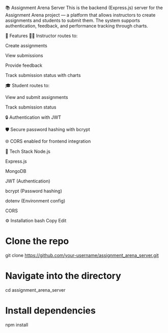 📚 Assignment Arena Server
This is the backend (Express.js) server for the Assignment Arena project — a platform that allows instructors to create assignments and students to submit them. The system supports authentication, feedback, and performance tracking through charts.

🚀 Features
🧑‍🏫 Instructor routes to:

Create assignments

View submissions

Provide feedback

Track submission status with charts

🎓 Student routes to:

View and submit assignments

Track submission status

🔒 Authentication with JWT

🛡️ Secure password hashing with bcrypt

🌐 CORS enabled for frontend integration

🧰 Tech Stack
Node.js

Express.js

MongoDB

JWT (Authentication)

bcrypt (Password hashing)

dotenv (Environment config)

CORS

⚙️ Installation
bash
Copy
Edit
# Clone the repo
git clone https://github.com/your-username/assignment_arena_server.git

# Navigate into the directory
cd assignment_arena_server

# Install dependencies
npm install
